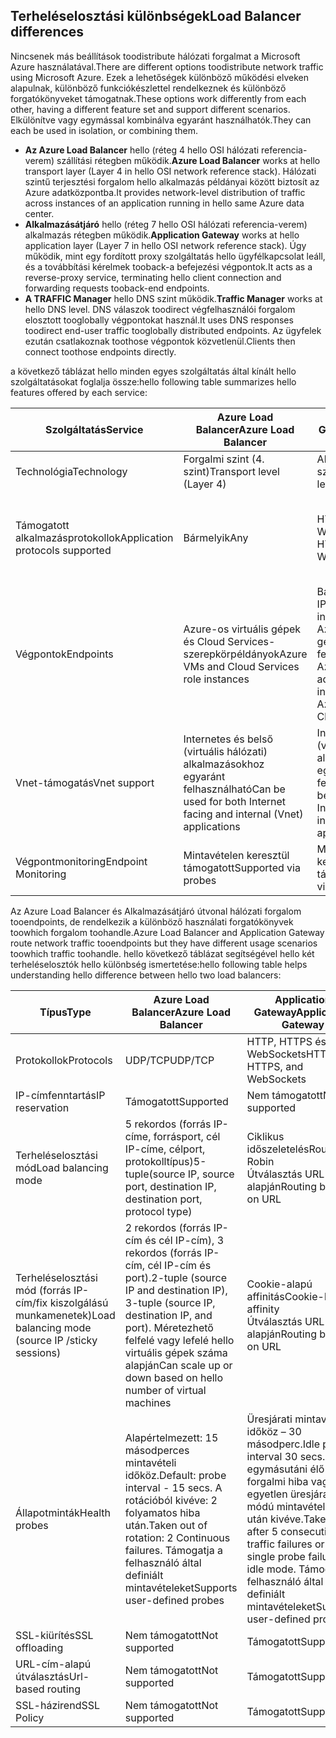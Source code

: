 ## <a name="load-balancer-differences"></a><span data-ttu-id="38209-101">Terheléselosztási különbségek</span><span class="sxs-lookup"><span data-stu-id="38209-101">Load Balancer differences</span></span>

<span data-ttu-id="38209-102">Nincsenek más beállítások toodistribute hálózati forgalmat a Microsoft Azure használatával.</span><span class="sxs-lookup"><span data-stu-id="38209-102">There are different options toodistribute network traffic using Microsoft Azure.</span></span> <span data-ttu-id="38209-103">Ezek a lehetőségek különböző működési elveken alapulnak, különböző funkciókészlettel rendelkeznek és különböző forgatókönyveket támogatnak.</span><span class="sxs-lookup"><span data-stu-id="38209-103">These options work differently from each other, having a different feature set and support different scenarios.</span></span> <span data-ttu-id="38209-104">Elkülönítve vagy egymással kombinálva egyaránt használhatók.</span><span class="sxs-lookup"><span data-stu-id="38209-104">They can each be used in isolation, or combining them.</span></span>

* <span data-ttu-id="38209-105">**Az Azure Load Balancer** hello (réteg 4 hello OSI hálózati referencia-verem) szállítási rétegben működik.</span><span class="sxs-lookup"><span data-stu-id="38209-105">**Azure Load Balancer** works at hello transport layer (Layer 4 in hello OSI network reference stack).</span></span> <span data-ttu-id="38209-106">Hálózati szintű terjesztési forgalom hello alkalmazás példányai között biztosít az Azure adatközpontba.</span><span class="sxs-lookup"><span data-stu-id="38209-106">It provides network-level distribution of traffic across instances of an application running in hello same Azure data center.</span></span>
* <span data-ttu-id="38209-107">**Alkalmazásátjáró** hello (réteg 7 hello OSI hálózati referencia-verem) alkalmazás rétegben működik.</span><span class="sxs-lookup"><span data-stu-id="38209-107">**Application Gateway** works at hello application layer (Layer 7 in hello OSI network reference stack).</span></span> <span data-ttu-id="38209-108">Úgy működik, mint egy fordított proxy szolgáltatás hello ügyfélkapcsolat leáll, és a továbbítási kérelmek tooback-a befejezési végpontok.</span><span class="sxs-lookup"><span data-stu-id="38209-108">It acts as a reverse-proxy service, terminating hello client connection and forwarding requests tooback-end endpoints.</span></span>
* <span data-ttu-id="38209-109">**A TRAFFIC Manager** hello DNS szint működik.</span><span class="sxs-lookup"><span data-stu-id="38209-109">**Traffic Manager** works at hello DNS level.</span></span>  <span data-ttu-id="38209-110">DNS válaszok toodirect végfelhasználói forgalom elosztott tooglobally végpontokat használ.</span><span class="sxs-lookup"><span data-stu-id="38209-110">It uses DNS responses toodirect end-user traffic tooglobally distributed endpoints.</span></span> <span data-ttu-id="38209-111">Az ügyfelek ezután csatlakoznak toothose végpontok közvetlenül.</span><span class="sxs-lookup"><span data-stu-id="38209-111">Clients then connect toothose endpoints directly.</span></span>

<span data-ttu-id="38209-112">a következő táblázat hello minden egyes szolgáltatás által kínált hello szolgáltatásokat foglalja össze:</span><span class="sxs-lookup"><span data-stu-id="38209-112">hello following table summarizes hello features offered by each service:</span></span>

| <span data-ttu-id="38209-113">Szolgáltatás</span><span class="sxs-lookup"><span data-stu-id="38209-113">Service</span></span> | <span data-ttu-id="38209-114">Azure Load Balancer</span><span class="sxs-lookup"><span data-stu-id="38209-114">Azure Load Balancer</span></span> | <span data-ttu-id="38209-115">Application Gateway</span><span class="sxs-lookup"><span data-stu-id="38209-115">Application Gateway</span></span> | <span data-ttu-id="38209-116">Traffic Manager</span><span class="sxs-lookup"><span data-stu-id="38209-116">Traffic Manager</span></span> |
| --- | --- | --- | --- |
| <span data-ttu-id="38209-117">Technológia</span><span class="sxs-lookup"><span data-stu-id="38209-117">Technology</span></span> |<span data-ttu-id="38209-118">Forgalmi szint (4. szint)</span><span class="sxs-lookup"><span data-stu-id="38209-118">Transport level (Layer 4)</span></span> |<span data-ttu-id="38209-119">Alkalmazásszint (7. szint)</span><span class="sxs-lookup"><span data-stu-id="38209-119">Application level (Layer 7)</span></span> |<span data-ttu-id="38209-120">DNS-szint</span><span class="sxs-lookup"><span data-stu-id="38209-120">DNS level</span></span> |
| <span data-ttu-id="38209-121">Támogatott alkalmazásprotokollok</span><span class="sxs-lookup"><span data-stu-id="38209-121">Application protocols supported</span></span> |<span data-ttu-id="38209-122">Bármelyik</span><span class="sxs-lookup"><span data-stu-id="38209-122">Any</span></span> |<span data-ttu-id="38209-123">HTTP, HTTPS és WebSockets</span><span class="sxs-lookup"><span data-stu-id="38209-123">HTTP, HTTPS, and WebSockets</span></span> |<span data-ttu-id="38209-124">Bármelyik (a végpontmonitoringhoz szükség van egy HTTP-végpontra)</span><span class="sxs-lookup"><span data-stu-id="38209-124">Any (An HTTP endpoint is required for endpoint monitoring)</span></span> |
| <span data-ttu-id="38209-125">Végpontok</span><span class="sxs-lookup"><span data-stu-id="38209-125">Endpoints</span></span> |<span data-ttu-id="38209-126">Azure-os virtuális gépek és Cloud Services-szerepkörpéldányok</span><span class="sxs-lookup"><span data-stu-id="38209-126">Azure VMs and Cloud Services role instances</span></span> |<span data-ttu-id="38209-127">Bármely belső Azure IP-cím, nyilvános internetes IP-cím, Azure-beli virtuális gép vagy Azure-felhőszolgáltatás</span><span class="sxs-lookup"><span data-stu-id="38209-127">Any Azure internal IP address, public internet IP address, Azure VM, or Azure Cloud Service</span></span> |<span data-ttu-id="38209-128">Azure-os virtuális gépek, Cloud Services-példányok, Azure Web Apps és külső végpontok</span><span class="sxs-lookup"><span data-stu-id="38209-128">Azure VMs, Cloud Services, Azure Web Apps, and external endpoints</span></span> |
| <span data-ttu-id="38209-129">Vnet-támogatás</span><span class="sxs-lookup"><span data-stu-id="38209-129">Vnet support</span></span> |<span data-ttu-id="38209-130">Internetes és belső (virtuális hálózati) alkalmazásokhoz egyaránt felhasználható</span><span class="sxs-lookup"><span data-stu-id="38209-130">Can be used for both Internet facing and internal (Vnet) applications</span></span> |<span data-ttu-id="38209-131">Internetes és belső (virtuális hálózati) alkalmazásokhoz egyaránt felhasználható</span><span class="sxs-lookup"><span data-stu-id="38209-131">Can be used for both Internet facing and internal (Vnet) applications</span></span> |<span data-ttu-id="38209-132">Csak az internetes alkalmazásokat támogatja</span><span class="sxs-lookup"><span data-stu-id="38209-132">Only supports Internet-facing applications</span></span> |
| <span data-ttu-id="38209-133">Végpontmonitoring</span><span class="sxs-lookup"><span data-stu-id="38209-133">Endpoint Monitoring</span></span> |<span data-ttu-id="38209-134">Mintavételen keresztül támogatott</span><span class="sxs-lookup"><span data-stu-id="38209-134">Supported via probes</span></span> |<span data-ttu-id="38209-135">Mintavételen keresztül támogatott</span><span class="sxs-lookup"><span data-stu-id="38209-135">Supported via probes</span></span> |<span data-ttu-id="38209-136">HTTP/HTTPS GET-en keresztül támogatott</span><span class="sxs-lookup"><span data-stu-id="38209-136">Supported via HTTP/HTTPS GET</span></span> |

<span data-ttu-id="38209-137">Az Azure Load Balancer és Alkalmazásátjáró útvonal hálózati forgalom tooendpoints, de rendelkezik a különböző használati forgatókönyvek toowhich forgalom toohandle.</span><span class="sxs-lookup"><span data-stu-id="38209-137">Azure Load Balancer and Application Gateway route network traffic tooendpoints but they have different usage scenarios toowhich traffic toohandle.</span></span> <span data-ttu-id="38209-138">hello következő táblázat segítségével hello két terheléselosztók hello különbség ismertetése:</span><span class="sxs-lookup"><span data-stu-id="38209-138">hello following table helps understanding hello difference between hello two load balancers:</span></span>

| <span data-ttu-id="38209-139">Típus</span><span class="sxs-lookup"><span data-stu-id="38209-139">Type</span></span> | <span data-ttu-id="38209-140">Azure Load Balancer</span><span class="sxs-lookup"><span data-stu-id="38209-140">Azure Load Balancer</span></span> | <span data-ttu-id="38209-141">Application Gateway</span><span class="sxs-lookup"><span data-stu-id="38209-141">Application Gateway</span></span> |
| --- | --- | --- |
| <span data-ttu-id="38209-142">Protokollok</span><span class="sxs-lookup"><span data-stu-id="38209-142">Protocols</span></span> |<span data-ttu-id="38209-143">UDP/TCP</span><span class="sxs-lookup"><span data-stu-id="38209-143">UDP/TCP</span></span> |<span data-ttu-id="38209-144">HTTP, HTTPS és WebSockets</span><span class="sxs-lookup"><span data-stu-id="38209-144">HTTP, HTTPS, and WebSockets</span></span> |
| <span data-ttu-id="38209-145">IP-címfenntartás</span><span class="sxs-lookup"><span data-stu-id="38209-145">IP reservation</span></span> |<span data-ttu-id="38209-146">Támogatott</span><span class="sxs-lookup"><span data-stu-id="38209-146">Supported</span></span> |<span data-ttu-id="38209-147">Nem támogatott</span><span class="sxs-lookup"><span data-stu-id="38209-147">Not supported</span></span> |
| <span data-ttu-id="38209-148">Terheléselosztási mód</span><span class="sxs-lookup"><span data-stu-id="38209-148">Load balancing mode</span></span> |<span data-ttu-id="38209-149">5 rekordos (forrás IP-címe, forrásport, cél IP-címe, célport, protokolltípus)</span><span class="sxs-lookup"><span data-stu-id="38209-149">5-tuple(source IP, source port, destination IP, destination port, protocol type)</span></span> |<span data-ttu-id="38209-150">Ciklikus időszeletelés</span><span class="sxs-lookup"><span data-stu-id="38209-150">Round Robin</span></span><br><span data-ttu-id="38209-151">Útválasztás URL-cím alapján</span><span class="sxs-lookup"><span data-stu-id="38209-151">Routing based on URL</span></span> |
| <span data-ttu-id="38209-152">Terheléselosztási mód (forrás IP-cím/fix kiszolgálású munkamenetek)</span><span class="sxs-lookup"><span data-stu-id="38209-152">Load balancing mode (source IP /sticky sessions)</span></span> |<span data-ttu-id="38209-153">2 rekordos (forrás IP-cím és cél IP-cím), 3 rekordos (forrás IP-cím, cél IP-cím és port).</span><span class="sxs-lookup"><span data-stu-id="38209-153">2-tuple (source IP and destination IP), 3-tuple (source IP, destination IP, and port).</span></span> <span data-ttu-id="38209-154">Méretezhető felfelé vagy lefelé hello virtuális gépek száma alapján</span><span class="sxs-lookup"><span data-stu-id="38209-154">Can scale up or down based on hello number of virtual machines</span></span> |<span data-ttu-id="38209-155">Cookie-alapú affinitás</span><span class="sxs-lookup"><span data-stu-id="38209-155">Cookie-based affinity</span></span><br><span data-ttu-id="38209-156">Útválasztás URL-cím alapján</span><span class="sxs-lookup"><span data-stu-id="38209-156">Routing based on URL</span></span> |
| <span data-ttu-id="38209-157">Állapotminták</span><span class="sxs-lookup"><span data-stu-id="38209-157">Health probes</span></span> |<span data-ttu-id="38209-158">Alapértelmezett: 15 másodperces mintavételi időköz.</span><span class="sxs-lookup"><span data-stu-id="38209-158">Default: probe interval - 15 secs.</span></span> <span data-ttu-id="38209-159">A rotációból kivéve: 2 folyamatos hiba után.</span><span class="sxs-lookup"><span data-stu-id="38209-159">Taken out of rotation: 2 Continuous failures.</span></span> <span data-ttu-id="38209-160">Támogatja a felhasználó által definiált mintavételeket</span><span class="sxs-lookup"><span data-stu-id="38209-160">Supports user-defined probes</span></span> |<span data-ttu-id="38209-161">Üresjárati mintavételi időköz – 30 másodperc.</span><span class="sxs-lookup"><span data-stu-id="38209-161">Idle probe interval 30 secs.</span></span> <span data-ttu-id="38209-162">5 egymásutáni élő forgalmi hiba vagy egyetlen üresjárati módú mintavételi hiba után kivéve.</span><span class="sxs-lookup"><span data-stu-id="38209-162">Taken out after 5 consecutive live traffic failures or a single probe failure in idle mode.</span></span> <span data-ttu-id="38209-163">Támogatja a felhasználó által definiált mintavételeket</span><span class="sxs-lookup"><span data-stu-id="38209-163">Supports user-defined probes</span></span> |
| <span data-ttu-id="38209-164">SSL-kiürítés</span><span class="sxs-lookup"><span data-stu-id="38209-164">SSL offloading</span></span> |<span data-ttu-id="38209-165">Nem támogatott</span><span class="sxs-lookup"><span data-stu-id="38209-165">Not supported</span></span> |<span data-ttu-id="38209-166">Támogatott</span><span class="sxs-lookup"><span data-stu-id="38209-166">Supported</span></span> |
| <span data-ttu-id="38209-167">URL-cím-alapú útválasztás</span><span class="sxs-lookup"><span data-stu-id="38209-167">Url-based routing</span></span> | <span data-ttu-id="38209-168">Nem támogatott</span><span class="sxs-lookup"><span data-stu-id="38209-168">Not supported</span></span> | <span data-ttu-id="38209-169">Támogatott</span><span class="sxs-lookup"><span data-stu-id="38209-169">Supported</span></span>|
| <span data-ttu-id="38209-170">SSL-házirend</span><span class="sxs-lookup"><span data-stu-id="38209-170">SSL Policy</span></span> | <span data-ttu-id="38209-171">Nem támogatott</span><span class="sxs-lookup"><span data-stu-id="38209-171">Not supported</span></span> | <span data-ttu-id="38209-172">Támogatott</span><span class="sxs-lookup"><span data-stu-id="38209-172">Supported</span></span>|
